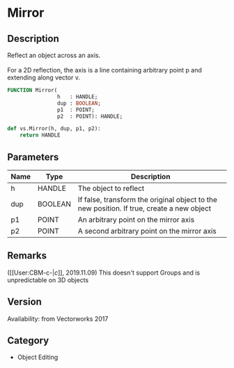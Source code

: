 # Mirror

## Description
Reflect an object across an axis.<BR>
<BR>
For a 2D reflection, the axis is a line containing arbitrary point p and extending along vector v.

```pascal
FUNCTION Mirror(
				h   : HANDLE;
				dup : BOOLEAN;
				p1  : POINT;
				p2  : POINT): HANDLE;
```

```python
def vs.Mirror(h, dup, p1, p2):
    return HANDLE
```

## Parameters
|Name|Type|Description|
|---|---|---|
|h|HANDLE|The object to reflect|
|dup|BOOLEAN|If false, transform the original object to the new position. If true, create a new object|
|p1|POINT|An arbitrary point on the mirror axis|
|p2|POINT|A second arbitrary point on the mirror axis|

## Remarks
([[User:CBM-c-|_c_]], 2019.11.09) This doesn't support Groups and is unpredictable on 3D objects

## Version
Availability: from Vectorworks 2017

## Category
* Object Editing

